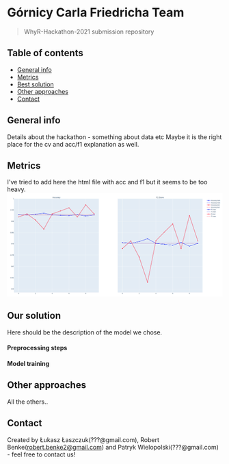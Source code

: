 # Górnicy Carla Friedricha Team
> WhyR-Hackathon-2021 submission repository

## Table of contents
* [General info](#general-info)
* [Metrics](#metrics)
* [Best solution](#best-solution)
* [Other approaches](#another-approaches)
* [Contact](#contact)

## General info
Details about the hackathon - something about data etc
Maybe it is the right place for the cv and acc/f1 explanation as well.

## Metrics
I've tried to add here the html file with acc and f1 but it seems to be too heavy.
![Metrics screenshot](./outputs/metrics.png)

## Our solution
Here should be the description of the model we chose.
#### Preprocessing steps

#### Model training


## Other approaches
All the others.. 


## Contact
Created by Łukasz Łaszczuk(???@gmail.com), Robert Benke(<robert.benke2@gmail.com>) and Patryk Wielopolski(???@gmail.com) - feel free to contact us!
